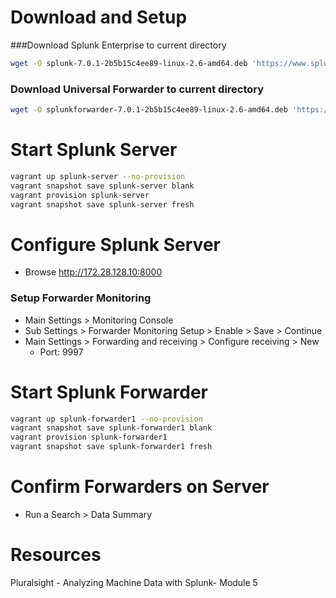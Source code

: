 # Download and Setup
###Download Splunk Enterprise to current directory
```bash
wget -O splunk-7.0.1-2b5b15c4ee89-linux-2.6-amd64.deb 'https://www.splunk.com/bin/splunk/DownloadActivityServlet?architecture=x86_64&platform=linux&version=7.0.1&product=splunk&filename=splunk-7.0.1-2b5b15c4ee89-linux-2.6-amd64.deb&wget=true'
```

### Download Universal Forwarder to current directory
```bash
wget -O splunkforwarder-7.0.1-2b5b15c4ee89-linux-2.6-amd64.deb 'https://www.splunk.com/bin/splunk/DownloadActivityServlet?architecture=x86_64&platform=linux&version=7.0.1&product=universalforwarder&filename=splunkforwarder-7.0.1-2b5b15c4ee89-linux-2.6-amd64.deb&wget=true'
```

# Start Splunk Server
```bash
vagrant up splunk-server --no-provision
vagrant snapshot save splunk-server blank
vagrant provision splunk-server
vagrant snapshot save splunk-server fresh
```

# Configure Splunk Server
- Browse http://172.28.128.10:8000

### Setup Forwarder Monitoring
- Main Settings > Monitoring Console
- Sub Settings > Forwarder Monitoring Setup > Enable > Save > Continue
- Main Settings > Forwarding and receiving > Configure receiving > New
    - Port: 9997

# Start Splunk Forwarder
```bash
vagrant up splunk-forwarder1 --no-provision
vagrant snapshot save splunk-forwarder1 blank
vagrant provision splunk-forwarder1
vagrant snapshot save splunk-forwarder1 fresh
```

# Confirm Forwarders on Server
- Run a Search > Data Summary


# Resources
Pluralsight - Analyzing Machine Data with Splunk- Module 5